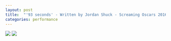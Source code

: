 ```yaml
---
layout: post
title:  "'93 seconds' - Written by Jordan Shuck - Screaming Oscars 2016"
categories: performance
---
```

<img src="{{ site.baseurl }}/images/performances/93seconds-Scream/image1.jpg">

<img src="{{ site.baseurl }}/images/performances/93seconds-Scream/image2.jpg">